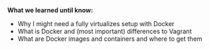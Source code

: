 <strong>What we learned until know:</strong>
* Why I might need a fully virtualizes setup with Docker
* What is Docker and (most important) differences to Vagrant
* What are Docker images and containers and where to get them

<img data-src="slides-md/images/memes/all_clear.jpeg" width="300">
